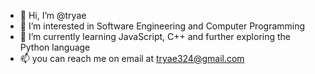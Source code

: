 - 👋 Hi, I’m @tryae
- 👀 I’m interested in Software Engineering and Computer Programming
- 🌱 I’m currently learning JavaScript, C++ and further exploring the Python language
- 📫 you can reach me on email at tryae324@gmail.com

<!---
tryae/tryae is a ✨ special ✨ repository because its `README.md` (this file) appears on your GitHub profile.
You can click the Preview link to take a look at your changes.
--->
